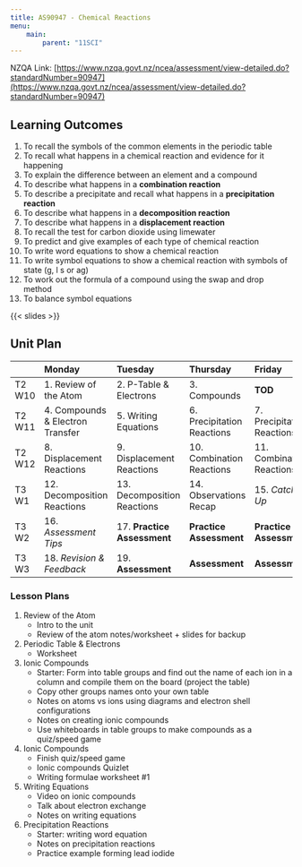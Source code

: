 ```yaml
---
title: AS90947 - Chemical Reactions
menu:
    main:
        parent: "11SCI"
---
```


NZQA Link: [https://www.nzqa.govt.nz/ncea/assessment/view-detailed.do?standardNumber=90947](https://www.nzqa.govt.nz/ncea/assessment/view-detailed.do?standardNumber=90947)

## Learning Outcomes

1. To recall the symbols of the common elements in the periodic table
2. To recall what happens in a chemical reaction and evidence for it happening
3. To explain the difference between an element and a compound
4. To describe what happens in a __combination reaction__
5. To describe a precipitate and recall what happens in a __precipitation reaction__
6. To describe what happens in a __decomposition reaction__
7. To describe what happens in a __displacement reaction__
8. To recall the test for carbon dioxide using limewater
9. To predict and give examples of each type of chemical reaction
10. To write word equations to show a chemical reaction
11. To write symbol equations to show a chemical reaction with symbols of state (g, l s or ag)
12. To work out the formula of a compound using the swap and drop method
13. To balance symbol equations

{{< slides >}}

## Unit Plan

|        | Monday                           | Tuesday                     | Thursday                    | Friday                      |
|:-------|:---------------------------------|:----------------------------|:----------------------------|:----------------------------|
| T2 W10 | 1. Review of the Atom            | 2. P-Table & Electrons      | 3.  Compounds               | __TOD__                     |
| T2 W11 | 4. Compounds & Electron Transfer | 5. Writing Equations        | 6. Precipitation Reactions    | 7. Precipitation Reactions    |
| T2 W12 | 8. Displacement Reactions            | 9. Displacement Reactions       | 10. Combination Reactions | 11. Combination Reactions |
| T3 W1  | 12. Decomposition Reactions       | 13. Decomposition Reactions  | 14. Observations Recap      | 15. _Catch-Up_              |
| T3 W2  | 16. _Assessment Tips_            | 17. __Practice Assessment__ | __Practice Assessment__     | __Practice Assessment__     |
| T3 W3  | 18. _Revision & Feedback_        | 19. __Assessment__          | __Assessment__              | __Assessment__              |

### Lesson Plans

1. Review of the Atom
     - Intro to the unit
     - Review of the atom notes/worksheet + slides for backup
2. Periodic Table & Electrons
     - Worksheet
3. Ionic Compounds
     - Starter: Form into table groups and find out the name of each ion in a column and compile them on the board (project the table)
     - Copy other groups names onto your own table
     - Notes on atoms vs ions using diagrams and electron shell configurations
     - Notes on creating ionic compounds
     - Use whiteboards in table groups to make compounds as a quiz/speed game
4. Ionic Compounds
    - Finish quiz/speed game
    - Ionic compounds Quizlet
    - Writing formulae worksheet #1
5. Writing Equations
    - Video on ionic compounds
    - Talk about electron exchange
    - Notes on writing equations
6. Precipitation Reactions
    - Starter: writing word equation
    - Notes on precipitation reactions
    - Practice example forming lead iodide
